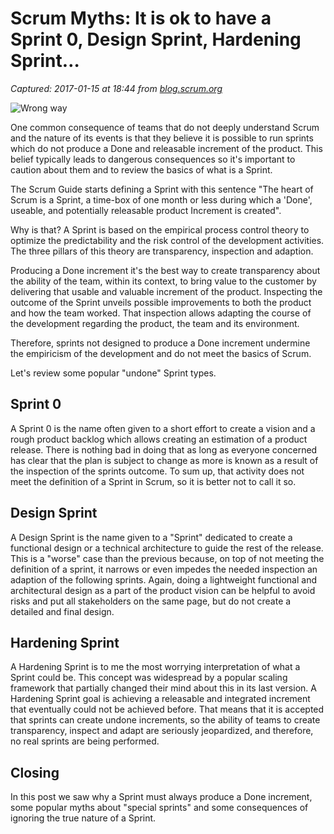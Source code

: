 # Scrum Myths: It is ok to have a Sprint 0, Design Sprint, Hardening Sprint…

_Captured: 2017-01-15 at 18:44 from [blog.scrum.org](https://blog.scrum.org/scrum-myths-ok-sprint-0-design-sprint-hardening-sprint/)_

![Wrong way](https://s3.amazonaws.com/scrumorg-blog/wp-content/uploads/2017/01/14145224/wrong_way-750x410.jpg)

One common consequence of teams that do not deeply understand Scrum and the nature of its events is that they believe it is possible to run sprints which do not produce a Done and releasable increment of the product. This belief typically leads to dangerous consequences so it's important to caution about them and to review the basics of what is a Sprint.

The Scrum Guide starts defining a Sprint with this sentence "The heart of Scrum is a Sprint, a time-box of one month or less during which a 'Done', useable, and potentially releasable product Increment is created".

Why is that? A Sprint is based on the empirical process control theory to optimize the predictability and the risk control of the development activities. The three pillars of this theory are transparency, inspection and adaption.

Producing a Done increment it's the best way to create transparency about the ability of the team, within its context, to bring value to the customer by delivering that usable and valuable increment of the product. Inspecting the outcome of the Sprint unveils possible improvements to both the product and how the team worked. That inspection allows adapting the course of the development regarding the product, the team and its environment.

Therefore, sprints not designed to produce a Done increment undermine the empiricism of the development and do not meet the basics of Scrum.

Let's review some popular "undone" Sprint types.

## Sprint 0

A Sprint 0 is the name often given to a short effort to create a vision and a rough product backlog which allows creating an estimation of a product release. There is nothing bad in doing that as long as everyone concerned has clear that the plan is subject to change as more is known as a result of the inspection of the sprints outcome. To sum up, that activity does not meet the definition of a Sprint in Scrum, so it is better not to call it so.

## Design Sprint

A Design Sprint is the name given to a "Sprint" dedicated to create a functional design or a technical architecture to guide the rest of the release. This is a "worse" case than the previous because, on top of not meeting the definition of a sprint, it narrows or even impedes the needed inspection an adaption of the following sprints. Again, doing a lightweight functional and architectural design as a part of the product vision can be helpful to avoid risks and put all stakeholders on the same page, but do not create a detailed and final design.

## Hardening Sprint

A Hardening Sprint is to me the most worrying interpretation of what a Sprint could be. This concept was widespread by a popular scaling framework that partially changed their mind about this in its last version. A Hardening Sprint goal is achieving a releasable and integrated increment that eventually could not be achieved before. That means that it is accepted that sprints can create undone increments, so the ability of teams to create transparency, inspect and adapt are seriously jeopardized, and therefore, no real sprints are being performed.

## Closing

In this post we saw why a Sprint must always produce a Done increment, some popular myths about "special sprints" and some consequences of ignoring the true nature of a Sprint.
